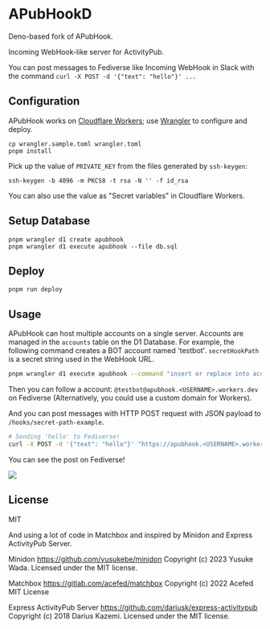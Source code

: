 # APubHookD

Deno-based fork of APubHook.

Incoming WebHook-like server for ActivityPub.

You can post messages to Fediverse like Incoming WebHook in Slack with the
command `curl -X POST -d '{"text": "hello"}' ...`

## Configuration

APubHook works on [Cloudflare Workers](https://workers.cloudflare.com/); use
[Wrangler](https://developers.cloudflare.com/workers/wrangler/) to configure and
deploy.

```
cp wrangler.sample.toml wrangler.toml
pnpm install
```

Pick up the value of `PRIVATE_KEY` from the files generated by `ssh-keygen`:

```
ssh-keygen -b 4096 -m PKCS8 -t rsa -N '' -f id_rsa
```

You can also use the value as "Secret variables" in Cloudflare Workers.

## Setup Database

```
pnpm wrangler d1 create apubhook
pnpm wrangler d1 execute apubhook --file db.sql
```

## Deploy

```
pnpm run deploy
```

## Usage

APubHook can host multiple accounts on a single server. Accounts are managed in
the `accounts` table on the D1 Database. For example, the following command
creates a BOT account named 'testbot'. `secretHookPath` is a secret string used
in the WebHook URL.

```sh
pnpm wrangler d1 execute apubhook --command "insert or replace into accounts(username, displayName, secretHookPath, iconUrl, iconMime) VALUES('testbot', 'Test BOT', 'secret-path-example', '/static/icon.png', 'image/png')"
```

Then you can follow a account: `@testbot@apubhook.<USERNAME>.workers.dev` on
Fediverse (Alternatively, you could use a custom domain for Workers).

And you can post messages with HTTP POST request with JSON payload to
`/hooks/secret-path-example`.

```sh
# Sending 'hello' to Fediverse!
curl -X POST -d '{"text": "hello"}' "https://apubhook.<USERNAME>.workers.dev/hooks/secret-path-example"
```

You can see the post on Fediverse!

![](./example.webp)

## License

MIT

And using a lot of code in Matchbox and inspired by Minidon and Express
ActivityPub Server.

Minidon https://github.com/yusukebe/minidon Copyright (c) 2023 Yusuke Wada.
Licensed under the MIT license.

Matchbox https://gitlab.com/acefed/matchbox Copyright (c) 2022 Acefed MIT
License

Express ActivityPub Server https://github.com/dariusk/express-activitypub
Copyright (c) 2018 Darius Kazemi. Licensed under the MIT license.

